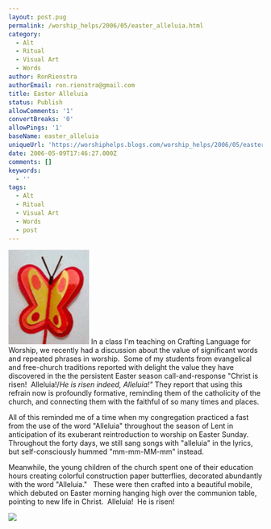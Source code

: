 ```yaml
---
layout: post.pug
permalink: /worship_helps/2006/05/easter_alleluia.html 
category:
  - Alt
  - Ritual
  - Visual Art
  - Words
author: RonRienstra
authorEmail: ron.rienstra@gmail.com
title: Easter Alleluia
status: Publish
allowComments: '1'
convertBreaks: '0'
allowPings: '1'
baseName: easter_alleluia
uniqueUrl: 'https://worshiphelps.blogs.com/worship_helps/2006/05/easter_alleluia.html '
date: 2006-05-09T17:46:27.000Z
comments: []
keywords:
  - ''
tags:
  - Alt
  - Ritual
  - Visual Art
  - Words
  - post
---
```

[![Butterfly](/img/butterfly.gif "Butterfly")](http://worshiphelps.blogs.com/.shared/image.html?/photos/uncategorized/butterfly.gif) In a class I'm teaching on Crafting Language for Worship, we recently had a discussion about the value of significant words and repeated phrases in worship.  Some of my students from evangelical and free-church traditions reported with delight the value they have discovered in the the persistent Easter season call-and-response "Christ is risen!  Alleluia!/_He is risen indeed, Alleluia!"_ They report that using this refrain now is profoundly formative, reminding them of the catholicity of the church, and connecting them with the faithful of so many times and places.

All of this reminded me of a time when my congregation practiced a fast from the use of the word "Alleluia" throughout the season of Lent in anticipation of its exuberant reintroduction to worship on Easter Sunday.  Throughout the forty days, we still sang songs with "alleluia" in the lyrics, but self-consciously hummed "mm-mm-MM-mm" instead. 

Meanwhile, the young children of the church spent one of their education hours creating colorful construction paper butterflies, decorated abundantly with the word "Alleluia."   These were then crafted into a beautiful mobile, which debuted on Easter morning hanging high over the communion table, pointing to new life in Christ.  Alleluia!  He is risen!

![](file:///C:/DOCUME~1/RONRIE~1/LOCALS~1/Temp/moz-screenshot-2.jpg)